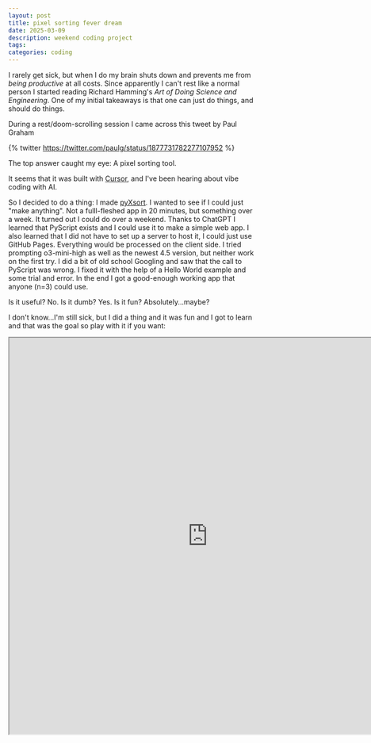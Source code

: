 ```yaml
---
layout: post
title: pixel sorting fever dream
date: 2025-03-09
description: weekend coding project
tags:
categories: coding
---
```


<style>
  .spaced-text {
    line-height: 2;
  }
  .half-hr {
    width: 50%;
    margin: auto;
    border: 0;
    border-top: 1px solid #ccc;
  }

</style>

I rarely get sick, but when I do my brain shuts down and prevents me from <em>being productive</em> at all costs. Since apparently I can't rest like a normal person I started reading Richard Hamming's <em>Art of Doing Science and Engineering</em>. One of my initial takeaways is that one can just do things, and should do things. 

During a rest/doom-scrolling session I came across this tweet by Paul Graham

{% twitter https://twitter.com/paulg/status/1877731782277107952 %}

The top answer caught my eye: A pixel sorting tool. 

It seems that it was built with [Cursor](https://www.cursor.com), and I've been hearing about vibe coding with AI.

So I decided to do a thing: I made [pyXsort](http://rodriguezmdna.github.io/pixsort/). I wanted to see if I could just "make anything". Not a fulll-fleshed app in 20 minutes, but something over a week. It turned out I could do over a weekend. Thanks to ChatGPT I learned that PyScript exists and I could use it to make a simple web app. I also learned that I did not have to set up a server to host it, I could just use GitHub Pages. Everything would be processed on the client side. I tried prompting o3-mini-high as well as the newest 4.5 version, but neither work on the first try. I did a bit of old school Googling and saw that the call to PyScript was wrong. I fixed it with the help of a Hello World example and some trial and error. In the end I got a good-enough working app that anyone (n=3) could use.

Is it useful? No.
Is it dumb? Yes.
Is it fun? Absolutely...maybe?

I don't know...I'm still sick, but I did a thing and it was fun and I got to learn and that was the goal so play with it if you want:

<iframe src="http://rodriguezmdna.github.io/pixsort/" width="800" height="800"></iframe>